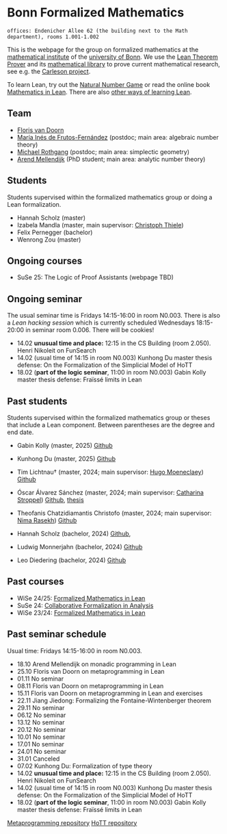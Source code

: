 <!-- <img style="float: right;" src="files/Floris.jpg" alt="Floris van Doorn" width="357" align="right"> -->

# Bonn Formalized Mathematics

```
offices: Endenicher Allee 62 (the building next to the Math department), rooms 1.001-1.002
```

This is the webpage for the group on formalized mathematics at the [mathematical institute](https://www.math.uni-bonn.de/) of the [university of Bonn](https://www.uni-bonn.de). We use the [Lean Theorem Prover](https://lean-lang.org/) and its [mathematical library](https://leanprover-community.github.io/) to prove current mathematical research, see e.g. the [Carleson project](https://florisvandoorn.com/carleson/).

To learn Lean, try out the [Natural Number Game](https://adam.math.hhu.de/#/g/hhu-adam/NNG4) or read the online book [Mathematics in Lean](https://leanprover-community.github.io/mathematics_in_lean/). There are also [other ways of learning Lean](https://leanprover-community.github.io/learn.html).

## Team

* [Floris van Doorn](index.md)
* [María Inés de Frutos-Fernández](https://mariainesdff.github.io/) (postdoc; main area: algebraic number theory)
* [Michael Rothgang](https://www.math.uni-bonn.de/people/rothgang/) (postdoc; main area: simplectic geometry)
* [Arend Mellendijk](https://github.com/FLDutchmann) (PhD student; main area: analytic number theory)

## Students

Students supervised within the formalized mathematics group or doing a Lean formalization.

* Hannah Scholz (master)
* Izabela Mandla (master, main supervisor: [Christoph Thiele](https://www.math.uni-bonn.de/people/thiele/index.html))
* Felix Pernegger (bachelor)
* Wenrong Zou (master)

## Ongoing courses

* SuSe 25: The Logic of Proof Assistants (webpage TBD)

## Ongoing seminar

The usual seminar time is Fridays 14:15-16:00 in room N0.003. 
There is also a *Lean hacking session* which is currently scheduled Wednesdays 18:15-20:00 in seminar room 0.006. There will be cookies!

* 14.02 **unusual time and place:** 12:15 in the CS Building (room 2.050). Henri Nikoleit on FunSearch
* 14.02 (usual time of 14:15 in room N0.003) Kunhong Du master thesis defense: On the Formalization of the Simplicial Model of HoTT
* 18.02 (**part of the logic seminar**, 11:00 in room N0.003) Gabin Kolly master thesis defense: Fraïssé limits in Lean

## Past students

Students supervised within the formalized mathematics group or theses that include a Lean component. Between parentheses are the degree and end date.

* Gabin Kolly (master, 2025) [Github](https://github.com/GabinKolly)<!--, [thesis](theses/GabinKolly.pdf)-->
* Kunhong Du (master, 2025) [Github](https://github.com/KunhongDu/HoTT-Model)<!--, [thesis](theses/KunhongDu.pdf)--> <!-- PhD with Nicolai Kraus? -->
* Tim Lichtnau† (master, 2024; main supervisor: [Hugo Moeneclaey](https://www.hugomoeneclaey.com/)) [Github](https://github.com/timlichtnau/)
* Óscar Álvarez Sánchez (master, 2024; main supervisor: [Catharina Stroppel](https://www.math.uni-bonn.de/ag/stroppel/)) [Github](https://github.com/bolito2/DemazureOperatorsLean), [thesis](theses/OscarAlvarez.pdf)
* Theofanis Chatzidiamantis Christofo (master, 2024; main supervisor: [Nima Rasekh](https://nimarasekh.github.io/)) [Github](https://github.com/thchatzidiamantis/sHoTT)<!--, [thesis](theses/TheofanisChristofo.pdf)--> <!-- PhD in London, Western Ontario -->

* Hannah Scholz (bachelor, 2024) [Github](https://github.com/scholzhannah/CWComplexes/), <!--[thesis](theses/HannahScholz.pdf)-->
* Ludwig Monnerjahn (bachelor, 2024) [Github](https://github.com/Louis-Le-Grand/Formalisation-of-constructable-numbers) <!--, [thesis](theses/LudwigMonnerjahn.pdf)-->
* Leo Diedering (bachelor, 2024) [Github](https://github.com/ldiedering)<!--, [thesis](theses/LeoDiedering.pdf)-->


## Past courses

* WiSe 24/25: [Formalized Mathematics in Lean](https://github.com/fpvandoorn/LeanCourse24/)
* SuSe 24: [Collaborative Formalization in Analysis](https://github.com/fpvandoorn/BonnAnalysis/)
* WiSe 23/24: [Formalized Mathematics in Lean](https://github.com/fpvandoorn/LeanCourse23/)


## Past seminar schedule

Usual time: Fridays 14:15-16:00 in room N0.003.

* 18.10 Arend Mellendijk on monadic programming in Lean
* 25.10 Floris van Doorn on metaprogramming in Lean
* 01.11 No seminar
* 08.11 Floris van Doorn on metaprogramming in Lean
* 15.11 Floris van Doorn on metaprogramming in Lean and exercises
* 22.11 Jiang Jiedong: Formalizing the Fontaine-Wintenberger theorem
* 29.11 No seminar
* 06.12 No seminar
* 13.12 No seminar
* 20.12 No seminar
* 10.01 No seminar
* 17.01 No seminar
* 24.01 No seminar
* 31.01 Canceled
* 07.02 Kunhong Du: Formalization of type theory
* 14.02 **unusual time and place:** 12:15 in the CS Building (room 2.050). Henri Nikoleit on FunSearch
* 14.02 (usual time of 14:15 in room N0.003) Kunhong Du master thesis defense: On the Formalization of the Simplicial Model of HoTT
* 18.02 (**part of the logic seminar**, 11:00 in room N0.003) Gabin Kolly master thesis defense: Fraïssé limits in Lean

[Metaprogramming repository](https://github.com/fpvandoorn/BonnLeanSeminar)
[HoTT repository](https://github.com/thchatzidiamantis/BonnHoTTSeminar)

